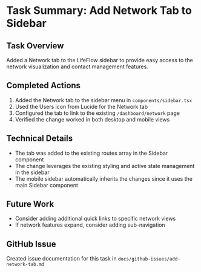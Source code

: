 # Task Summary: Add Network Tab to Sidebar

## Task Overview
Added a Network tab to the LifeFlow sidebar to provide easy access to the network visualization and contact management features.

## Completed Actions
1. Added the Network tab to the sidebar menu in `components/sidebar.tsx`
2. Used the Users icon from Lucide for the Network tab
3. Configured the tab to link to the existing `/dashboard/network` page
4. Verified the change worked in both desktop and mobile views

## Technical Details
- The tab was added to the existing routes array in the Sidebar component
- The change leverages the existing styling and active state management in the sidebar
- The mobile sidebar automatically inherits the changes since it uses the main Sidebar component

## Future Work
- Consider adding additional quick links to specific network views
- If network features expand, consider adding sub-navigation

## GitHub Issue
Created issue documentation for this task in `docs/github-issues/add-network-tab.md`